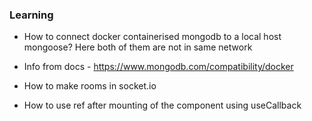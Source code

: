 ### Learning
- How to connect docker containerised mongodb to a local host mongoose? Here both of them are not in same network

- Info from docs - https://www.mongodb.com/compatibility/docker

- How to make rooms in socket.io

- How to use ref after mounting of the component using useCallback